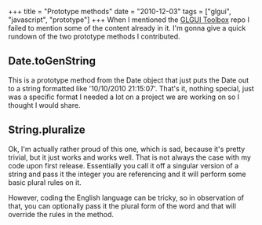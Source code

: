 +++
title = "Prototype methods"
date = "2010-12-03"
tags = ["glgui", "javascript", "prototype"]
+++
When I mentioned the [GLGUI Toolbox](http://github.com/glgui/toolbox) repo I failed to mention some of the content already in it. I'm gonna give a quick rundown of the two prototype methods I contributed.

## Date.toGenString

This is a prototype method from the Date object that just puts the Date out to a string formatted like '10/10/2010 21:15:07'. That's it, nothing special, just was a specific format I needed a lot on a project we are working on so I thought I would share.

## String.pluralize

Ok, I'm actually rather proud of this one, which is sad, because it's pretty trivial, but it just works and works well. That is not always the case with my code upon first release. Essentially you call it off a singular version of a string and pass it the integer you are referencing and it will perform some basic plural rules on it.

However, coding the English language can be tricky, so in observation of that, you can optionally pass it the plural form of the word and that will override the rules in the method.

